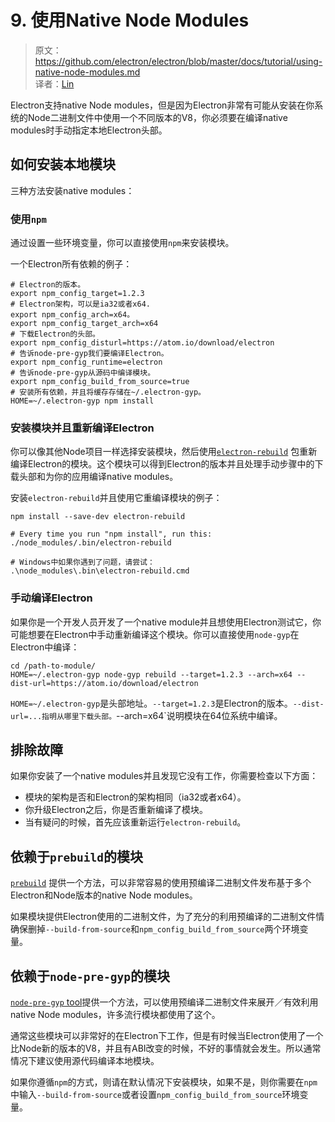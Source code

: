 # 9. 使用Native Node Modules

> 原文：https://github.com/electron/electron/blob/master/docs/tutorial/using-native-node-modules.md   
译者：[Lin](https://github.com/ShmilyLin)

Electron支持native Node modules，但是因为Electron非常有可能从安装在你系统的Node二进制文件中使用一个不同版本的V8，你必须要在编译native modules时手动指定本地Electron头部。

## 如何安装本地模块

三种方法安装native modules：

### 使用`npm`

通过设置一些环境变量，你可以直接使用`npm`来安装模块。

一个Electron所有依赖的例子：

    # Electron的版本。
    export npm_config_target=1.2.3
    # Electron架构，可以是ia32或者x64.
    export npm_config_arch=x64。
    export npm_config_target_arch=x64
    # 下载Electron的头部。
    export npm_config_disturl=https://atom.io/download/electron
    # 告诉node-pre-gyp我们要编译Electron。
    export npm_config_runtime=electron
    # 告诉node-pre-gyp从源码中编译模块。
    export npm_config_build_from_source=true
    # 安装所有依赖，并且将缓存存储在~/.electron-gyp。
    HOME=~/.electron-gyp npm install

### 安装模块并且重新编译Electron

你可以像其他Node项目一样选择安装模块，然后使用[`electron-rebuild`](https://github.com/paulcbetts/electron-rebuild) 包重新编译Electron的模块。这个模块可以得到Electron的版本并且处理手动步骤中的下载头部和为你的应用编译native modules。

安装`electron-rebuild`并且使用它重编译模块的例子：

    npm install --save-dev electron-rebuild

    # Every time you run "npm install", run this:
    ./node_modules/.bin/electron-rebuild

    # Windows中如果你遇到了问题，请尝试：
    .\node_modules\.bin\electron-rebuild.cmd

### 手动编译Electron

如果你是一个开发人员开发了一个native module并且想使用Electron测试它，你可能想要在Electron中手动重新编译这个模块。你可以直接使用`node-gyp`在Electron中编译：

    cd /path-to-module/
    HOME=~/.electron-gyp node-gyp rebuild --target=1.2.3 --arch=x64 --dist-url=https://atom.io/download/electron

`HOME=~/.electron-gyp`是头部地址。`--target=1.2.3`是Electron的版本。`--dist-url=...指明从哪里下载头部。`--arch=x64`说明模块在64位系统中编译。

## 排除故障

如果你安装了一个native modules并且发现它没有工作，你需要检查以下方面：

 * 模块的架构是否和Electron的架构相同（ia32或者x64）。
 * 你升级Electron之后，你是否重新编译了模块。
 * 当有疑问的时候，首先应该重新运行`electron-rebuild`。

## 依赖于`prebuild`的模块

[`prebuild`](https://github.com/mafintosh/prebuild) 提供一个方法，可以非常容易的使用预编译二进制文件发布基于多个Electron和Node版本的native Node modules。

如果模块提供Electron使用的二进制文件，为了充分的利用预编译的二进制文件情确保删掉`--build-from-source`和`npm_config_build_from_source`两个环境变量。

## 依赖于`node-pre-gyp`的模块

[`node-pre-gyp` tool](https://github.com/mapbox/node-pre-gyp)提供一个方法，可以使用预编译二进制文件来展开／有效利用native Node modules，许多流行模块都使用了这个。

通常这些模块可以非常好的在Electron下工作，但是有时候当Electron使用了一个比Node新的版本的V8，并且有ABI改变的时候，不好的事情就会发生。所以通常情况下建议使用源代码编译本地模块。

如果你遵循`npm`的方式，则请在默认情况下安装模块，如果不是，则你需要在`npm`中输入`--build-from-source`或者设置`npm_config_build_from_source`环境变量。